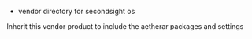 - vendor directory for secondsight os 

Inherit this vendor product to include the aetherar packages and settings
